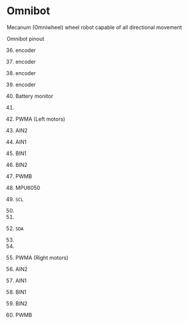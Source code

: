 # Omnibot
Mecanum (Omniwheel) wheel robot capable of all directional movement

Omnibot pinout


		
36.	 encoder	
39.	 encoder	
34.	 encoder	
35.	 encoder	
32.	 Battery monitor	
33.		
25.	 PWMA	(Left motors)
26.	 AIN2	
27.	 AIN1	
14.	 BIN1	
12.	 BIN2	
13.	 PWMB	
			
23.	 MPU6050	
22.	 	SCL
1.		
3.		
21.	 	SDA
19.		
18.		
5.	 PWMA	(Right motors)
17.	 AIN2	
16.	 AIN1	
4.	 BIN1	
2.	 BIN2	
15.	 PWMB	
	